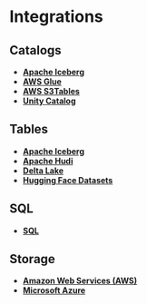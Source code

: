 # Integrations

## Catalogs

<div class="grid cards" markdown>

- [**Apache Iceberg**](io/iceberg.md)
- [**AWS Glue**](catalogs/glue.md)
- [**AWS S3Tables**](catalogs/s3tables.md)
- [**Unity Catalog**](catalogs/unity_catalog.md)

</div>

## Tables

<div class="grid cards" markdown>

- [**Apache Iceberg**](io/iceberg.md)
- [**Apache Hudi**](io/hudi.md)
- [**Delta Lake**](io/delta_lake.md)
- [**Hugging Face Datasets**](integrations/huggingface.md)
<!-- - [**LanceDB**](io/lancedb.md) -->

</div>

## SQL

<div class="grid cards" markdown>

- [**SQL**](io/sql.md)

</div>

## Storage

<div class="grid cards" markdown>

- [**Amazon Web Services (AWS)**](io/aws.md)
- [**Microsoft Azure**](io/azure.md)
<!-- - [**Google Cloud Storage**](io/gcs.md) -->

</div>
